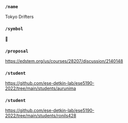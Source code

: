 ### `/name`
Tokyo Drifters
### `/symbol`
🚗
### `/proposal`
https://edstem.org/us/courses/28207/discussion/2140148
### `/student`
https://github.com/ese-detkin-lab/ese5190-2022/tree/main/students/aurunima
### `/student`
https://github.com/ese-detkin-lab/ese5190-2022/tree/main/students/ronils428
